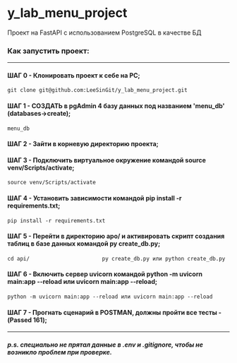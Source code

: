 # y_lab_menu_project
Проект на FastAPI с использованием PostgreSQL в качестве БД

### Как запустить проект:
****
#### ШАГ 0 - Клонировать проект к себе на PC;
```
git clone git@github.com:LeeSinGit/y_lab_menu_project.git
```
#### ШАГ 1 - СОЗДАТЬ в pgAdmin 4 базу данных под названием 'menu_db' (databases->create);
```
menu_db
```
#### ШАГ 2 - Зайти в корневую директорию проекта;
#### ШАГ 3 - Подключить виртуальное окружение командой source venv/Scripts/activate;
```
source venv/Scripts/activate
```
#### ШАГ 4 - Установить зависимости командой pip install -r requirements.txt;
```
pip install -r requirements.txt
```
#### ШАГ 5 - Перейти в директорию apo/ и активировать скрипт создания таблиц в базе данных командой py create_db.py;
```
cd api/                       py create_db.py или python create_db.py
```
#### ШАГ 6 - Включить сервер uvicorn командой python -m uvicorn main:app --reload или uvicorn main:app --reload;
```
python -m uvicorn main:app --reload или uvicorn main:app --reload
```
#### ШАГ 7 - Прогнать сценарий в POSTMAN, должны пройти все тесты - (Passed 161);
****


##### p.s. специально не прятал данные в .env и .gitignore, чтобы не возникло проблем при проверке.
